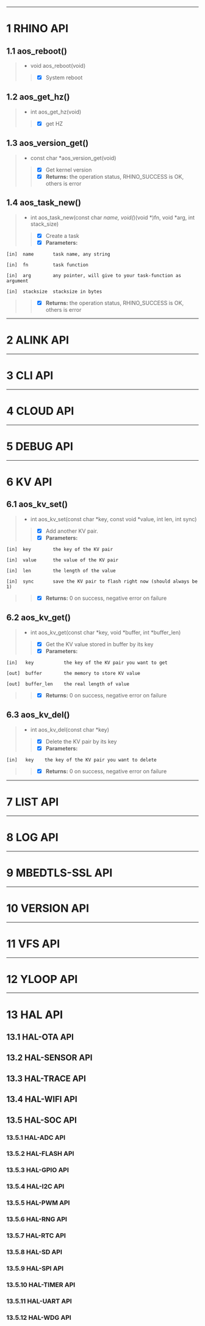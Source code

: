 ------
# 1 RHINO API
## 1.1 aos_reboot()
> * void aos_reboot(void)	
> > - [x] System reboot

## 1.2 aos_get_hz()
> * int aos_get_hz(void)
> > - [x] get HZ

## 1.3 aos_version_get()
> * const char *aos_version_get(void)
> > - [x] Get kernel version
> > - [x] ************Returns:************
      the operation status, RHINO_SUCCESS is OK, others is error

## 1.4 aos_task_new()
> * int aos_task_new(const char *name, void(*)(void *)fn, void *arg, int stack_size)
> > - [x] Create a task
> > - [x] ************Parameters:************

    [in]  name       task name, any string

    [in]  fn         task function

    [in]  arg        any pointer, will give to your task-function as argument

    [in]  stacksize  stacksize in bytes
> > - [x] ************Returns:************
      the operation status, RHINO_SUCCESS is OK, others is error
------
# 2 ALINK API

------
# 3 CLI API

------
# 4 CLOUD API

------
# 5 DEBUG API

------
# 6 KV API
## 6.1 aos_kv_set()
> * int aos_kv_set(const char *key, const void *value, int len, int sync)
> > - [x] Add another KV pair.
> > - [x] ************Parameters:************

    [in]  key        the key of the KV pair

    [in]  value      the value of the KV pair

    [in]  len        the length of the value

    [in]  sync       save the KV pair to flash right now (should always be 1)
> > - [x] ************Returns:************
       0 on success, negative error on failure

## 6.2 aos_kv_get()
> * int aos_kv_get(const char *key, void *buffer, int *buffer_len)
> > - [x] Get the KV value stored in buffer by its key
> > - [x] ************Parameters:************

    [in]   key           the key of the KV pair you want to get

    [out]  buffer        the memory to store KV value

    [out]  buffer_len    the real length of value
> > - [x] ************Returns:************
       0 on success, negative error on failure

## 6.3 aos_kv_del()
> * int aos_kv_del(const char *key)
> > - [x] Delete the KV pair by its key
> > - [x] ************Parameters:************

    [in]   key    the key of the KV pair you want to delete
> > - [x] ************Returns:************
       0 on success, negative error on failure
------
# 7 LIST API

------
# 8 LOG API

------
# 9 MBEDTLS-SSL API

------
# 10 VERSION API

------
# 11 VFS API

------
# 12 YLOOP API

------
# 13 HAL API
## 13.1 HAL-OTA API

## 13.2 HAL-SENSOR API

## 13.3 HAL-TRACE API

## 13.4 HAL-WIFI API

## 13.5 HAL-SOC API
### 13.5.1 HAL-ADC API

### 13.5.2 HAL-FLASH API

### 13.5.3 HAL-GPIO API

### 13.5.4 HAL-I2C API

### 13.5.5 HAL-PWM API

### 13.5.6 HAL-RNG API

### 13.5.7 HAL-RTC API

### 13.5.8 HAL-SD API

### 13.5.9 HAL-SPI API

### 13.5.10 HAL-TIMER API

### 13.5.11 HAL-UART API

### 13.5.12 HAL-WDG API
